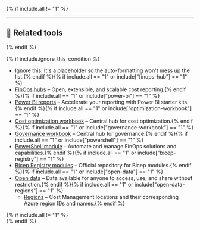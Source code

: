 <!-- markdownlint-disable MD041 -->

{% if include.all != "1" %}

---

## 🧰 Related tools

{% endif %}

{% if include.ignore_this_condition %}

- Ignore this. It's a placeholder so the auto-formatting won't mess up the list.{% endif %}{% if include.all == "1" or include["finops-hub"] == "1" %}
- [FinOps hubs](./finops-hub/README.md) – Open, extensible, and scalable cost reporting.{% endif %}{% if include.all == "1" or include["power-bi"] == "1" %}
- [Power BI reports](./power-bi/README.md) – Accelerate your reporting with Power BI starter kits.{% endif %}{% if include.all == "1" or include["optimization-workbook"] == "1" %}
- [Cost optimization workbook](./optimization-workbook/README.md) – Central hub for cost optimization.{% endif %}{% if include.all == "1" or include["governance-workbook"] == "1" %}
- [Governance workbook](./governance-workbook/README.md) – Central hub for governance.{% endif %}{% if include.all == "1" or include["powershell"] == "1" %}
- [PowerShell module](./powershell/README.md) – Automate and manage FinOps solutions and capabilities.{% endif %}{% if include.all == "1" or include["bicep-registry"] == "1" %}
- [Bicep Registry modules](./bicep-registry/README.md) – Official repository for Bicep modules.{% endif %}{% if include.all == "1" or include["open-data"] == "1" %}
- [Open data](./open-data.md/README.md) – Data available for anyone to access, use, and share without restriction.{% endif %}{% if include.all == "1" or include["open-data-regions"] == "1" %}
  - [Regions](./open-data.md/README.md#-regions) – Cost Management locations and their corresponding Azure region IDs and names.{% endif %}

{% if include.all != "1" %}
<br>
{% endif %}
